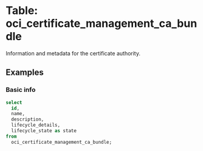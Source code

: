 # Table: oci_certificate_management_ca_bundle

Information and metadata for the certificate authority.

## Examples

### Basic info

```sql
select
  id,
  name,
  description,
  lifecycle_details,
  lifecycle_state as state 
from
  oci_certificate_management_ca_bundle;
```
